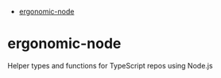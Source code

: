 <!-- START doctoc generated TOC please keep comment here to allow auto update -->
<!-- DON'T EDIT THIS SECTION, INSTEAD RE-RUN doctoc TO UPDATE -->

- [ergonomic-node](#ergonomic-node)

<!-- END doctoc generated TOC please keep comment here to allow auto update -->

# ergonomic-node

Helper types and functions for TypeScript repos using Node.js
